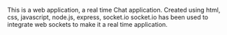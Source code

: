 This is a web application, a real time Chat application.
Created using html, css, javascript, node.js, express, socket.io
socket.io has been used to integrate web sockets to make it a real time application.
